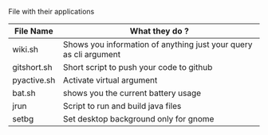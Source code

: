 File with their applications 

| File Name | What they do ? |
|-----------|----------------|
| wiki.sh   | Shows you information of anything just your query as cli argument|
| gitshort.sh | Short script to push your code to github|
| pyactive.sh | Activate virtual argument |
| bat.sh | shows you the current battery usage |
| jrun | Script to run and build java files |
| setbg | Set desktop background only for gnome|
